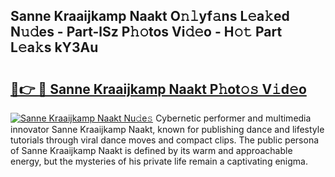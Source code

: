 ## Sanne Kraaijkamp Naakt O𝚗𝚕yf𝚊ns L𝚎a𝚔ed N𝚞𝚍es - Part-lSz P𝚑𝚘tos Vi𝚍𝚎o - H𝚘𝚝 Part L𝚎a𝚔s kY3Au

# <h2><a href="http://kf6yd2.oniu.top/?m=Sanne+Kraaijkamp+Naakt">🔗👉 🔴 Sanne Kraaijkamp Naakt P𝚑ot𝚘𝚜 V𝚒d𝚎o</a></h2>

[![Sanne Kraaijkamp Naakt Nu𝚍e𝚜](https://i.imgur.com/0qMVB7G.gif)](http://kf6yd2.oniu.top/?m=Sanne+Kraaijkamp+Naakt)
Cybernetic performer and multimedia innovator Sanne Kraaijkamp Naakt, known for publishing dance and lifestyle tutorials through viral dance moves and compact clips. The public persona of Sanne Kraaijkamp Naakt is defined by its warm and approachable energy, but the mysteries of his private life remain a captivating enigma.  
